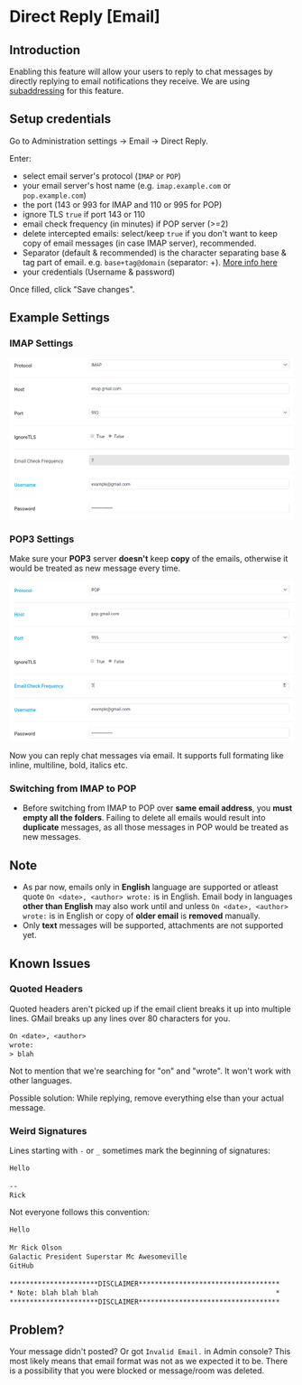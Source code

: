 # Direct Reply [Email]

## Introduction
Enabling this feature will allow your users to reply to chat messages by directly replying to email notifications they receive. We are using [subaddressing](https://en.wikipedia.org/wiki/Email_address#Subaddressing) for this feature.

## Setup credentials
Go to Administration settings -> Email -> Direct Reply.

Enter:
 - select email server's protocol (`IMAP` or `POP`)
 - your email server's host name (e.g. `imap.example.com` or `pop.example.com`)
 - the port (143 or 993 for IMAP and 110 or 995 for POP)
 - ignore TLS `true` if port 143 or 110
 - email check frequency (in minutes) if POP server (>=2)
 - delete intercepted emails: select/keep `true` if you don't want to keep copy of email messages (in case IMAP server), recommended.
 - Separator (default & recommended) is the character separating base & tag part of email. e.g. `base+tag@domain` (separator: +). [More info here](https://en.wikipedia.org/wiki/Email_address#Subaddressing)
 - your credentials (Username & password)

 Once filled, click "Save changes".

## Example Settings

### IMAP Settings
![IMAP server configuration.](imap-1.png)

### POP3 Settings
Make sure your **POP3** server **doesn't** keep **copy** of the emails, otherwise it would be treated as new message every time.

![POP server configuration.](pop-1.png)

Now you can reply chat messages via email. It supports full formating like inline, multiline, bold, italics etc.

### Switching from IMAP to POP
- Before switching from IMAP to POP over **same** __email address__, you __must__ **empty all the folders**. Failing to delete all emails would result into **duplicate** messages, as all those messages in POP would be treated as new messages.

## Note
- As par now, emails only in **English** language are supported or atleast quote `On <date>, <author> wrote:` is in English.
Email body in languages **other than English** may also work until and unless `On <date>, <author> wrote:` is in English or copy of **older email** is **removed** manually.
- Only **text** messages will be supported, attachments are not supported yet.

## Known Issues

### Quoted Headers

Quoted headers aren't picked up if the email client breaks it up into multiple
lines.  GMail breaks up any lines over 80 characters for you.

    On <date>, <author>
    wrote:
    > blah

Not to mention that we're searching for "on" and "wrote".  It won't work
with other languages.

Possible solution: While replying, remove everything else than your actual message.

### Weird Signatures

Lines starting with `-` or `_` sometimes mark the beginning of
signatures:

    Hello

    --
    Rick

Not everyone follows this convention:

    Hello

    Mr Rick Olson
    Galactic President Superstar Mc Awesomeville
    GitHub

    **********************DISCLAIMER***********************************
    * Note: blah blah blah                                            *
    **********************DISCLAIMER***********************************
    
## Problem?
Your message didn't posted? Or got `Invalid Email.` in Admin console?
This most likely means that email format was not as we expected it to be.
There is a possibility that you were blocked or message/room was deleted.

